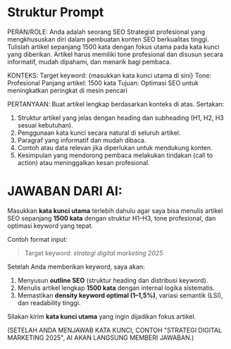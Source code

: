 # Struktur Prompt
PERAN/ROLE:
Anda adalah seorang SEO Strategist profesional yang mengkhususkan diri dalam pembuatan konten SEO berkualitas tinggi. 
Tulislah artikel sepanjang 1500 kata dengan fokus utama pada kata kunci yang diberikan. Artikel harus memiliki tone profesional dan disusun secara informatif, mudah dipahami, dan menarik bagi pembaca. 

KONTEKS:
Target keyword: {masukkan kata kunci utama di sini}
Tone: Profesional
Panjang artikel: 1500 kata
Tujuan: Optimasi SEO untuk meningkatkan peringkat di mesin pencari

PERTANYAAN:
Buat artikel lengkap berdasarkan konteks di atas. Sertakan:
1. Struktur artikel yang jelas dengan heading dan subheading (H1, H2, H3 sesuai kebutuhan).
2. Penggunaan kata kunci secara natural di seluruh artikel.
3. Paragraf yang informatif dan mudah dibaca.
4. Contoh atau data relevan jika diperlukan untuk mendukung konten.
5. Kesimpulan yang mendorong pembaca melakukan tindakan (call to action) atau meninggalkan kesan profesional.

# JAWABAN DARI AI:

Masukkan **kata kunci utama** terlebih dahulu agar saya bisa menulis artikel SEO sepanjang **1500 kata** dengan struktur H1–H3, tone profesional, dan optimasi keyword yang tepat.

Contoh format input:

> Target keyword: *strategi digital marketing 2025*

Setelah Anda memberikan keyword, saya akan:

1. Menyusun **outline SEO** (struktur heading dan distribusi keyword).
2. Menulis artikel lengkap **1500 kata** dengan internal logika sistematis.
3. Memastikan **density keyword optimal (1–1,5%)**, variasi semantik (LSI), dan readability tinggi.

Silakan kirim **kata kunci utama** yang ingin dijadikan fokus artikel.

(SETELAH ANDA MENJAWAB KATA KUNCI, CONTOH "STRATEGI DIGITAL MARKETING 2025", AI AKAN LANGSUNG MEMBERI JAWABAN.)

